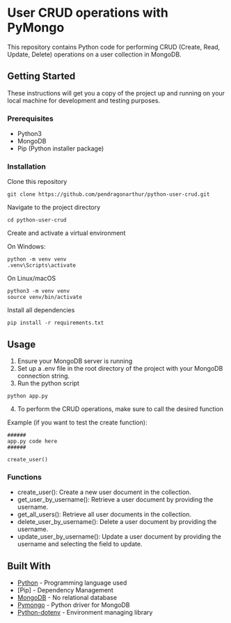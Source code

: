# User CRUD operations with PyMongo

This repository contains Python code for performing CRUD (Create, Read, Update, Delete) operations on a user collection in MongoDB.

## Getting Started

These instructions will get you a copy of the project up and running on your local machine for development and testing purposes.

### Prerequisites

- Python3
- MongoDB
- Pip (Python installer package)

### Installation

Clone this repository

```
git clone https://github.com/pendragonarthur/python-user-crud.git
```

Navigate to the project directory

```
cd python-user-crud
```

Create and activate a virtual environment

On Windows:
```
python -m venv venv
.venv\Scripts\activate
```

On Linux/macOS

```
python3 -m venv venv
source venv/bin/activate
```

Install all dependencies
```
pip install -r requirements.txt
```

## Usage

1. Ensure your MongoDB server is running
2. Set up a .env file in the root directory of the project with your MongoDB connection string.
3. Run the python script

```
python app.py
```
4. To perform the CRUD operations, make sure to call the desired function

Example (if you want to test the create function):

```
######
app.py code here
###### 

create_user()
```

### Functions

- create_user(): Create a new user document in the collection.
- get_user_by_username(): Retrieve a user document by providing the username.
- get_all_users(): Retrieve all user documents in the collection.
- delete_user_by_username(): Delete a user document by providing the username.
- update_user_by_username(): Update a user document by providing the username and selecting the field to update.

## Built With

* [Python](https://www.python.org/downloads/) - Programming language used
* [Pip] - Dependency Management
* [MongoDB](https://www.mongodb.com) - No relational database 
* [Pymongo](https://pymongo.readthedocs.io/en/stable/) - Python driver for MongoDB
* [Python-dotenv](https://pypi.org/project/python-dotenv/) - Environment managing library
